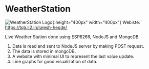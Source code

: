 # WeatherStation
![WeatherStation Logo](https://github.com/irajeshegde/WeatherStation/blob/master/assets/logo.jpg){:height="400px" width="400px"}
Webiste: https://tqb.li2.in/rajesh-hegde/


Live Weather Station done using ESP8266, NodeJS and MongoDB

1. Data is read and sent to NodeJS server by making POST request.
2. The data is stored in mongoDB.
3. A website with minimal UI to represent the last value update.
4. Line graphs for good visualization of data.
